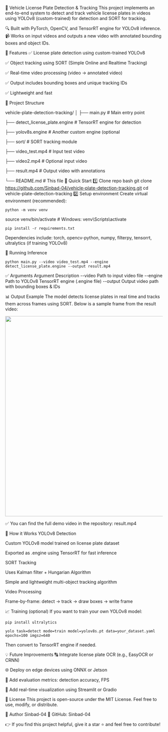 🚗 Vehicle License Plate Detection & Tracking
This project implements an end-to-end system to detect and track vehicle license plates in videos using YOLOv8 (custom-trained) for detection and SORT for tracking.

🔍 Built with PyTorch, OpenCV, and TensorRT engine for YOLOv8 inference.
📹 Works on input videos and outputs a new video with annotated bounding boxes and object IDs.

📌 Features
✅ License plate detection using custom-trained YOLOv8

✅ Object tracking using SORT (Simple Online and Realtime Tracking)

✅ Real-time video processing (video → annotated video)

✅ Output includes bounding boxes and unique tracking IDs

✅ Lightweight and fast

🧾 Project Structure

vehicle-plate-detection-tracking/
│
├── main.py                         # Main entry point

├── detect_license_plate.engine     # TensorRT engine for detection

├── yolov8s.engine                  # Another custom engine (optional

├── sort/                           # SORT tracking module

├── video_test.mp4                  # Input test video

├── video2.mp4                      # Optional input video

├── result.mp4                      # Output video with annotations

└── README.md                       # This file
🚀 Quick Start
1️⃣ Clone repo
bash
git clone https://github.com/Sinbad-04/vehicle-plate-detection-tracking.git
cd vehicle-plate-detection-tracking
2️⃣ Setup environment
Create virtual environment (recommended):

````
python -m venv venv
````
source venv/bin/activate      # Windows: venv\Scripts\activate
````
pip install -r requirements.txt
````
Dependencies include:
torch, opencv-python, numpy, filterpy, tensorrt, ultralytics (if training YOLOv8)

🎥 Running Inference

````
python main.py --video video_test.mp4 --engine detect_license_plate.engine --output result.mp4
````
✅ Arguments
Argument	Description
--video	Path to input video file
--engine	Path to YOLOv8 TensorRT engine (.engine file)
--output	Output video path with bounding boxes & IDs

📊 Output Example
The model detects license plates in real time and tracks them across frames using SORT. Below is a sample frame from the result video:

<p align="center"> <img src="https://github.com/Sinbad-04/vehicle-plate-detection-tracking/blob/main/frame_sample.png" width="640"/> </p>
✅ You can find the full demo video in the repository: result.mp4

🧠 How it Works
YOLOv8 Detection

Custom YOLOv8 model trained on license plate dataset

Exported as .engine using TensorRT for fast inference

SORT Tracking

Uses Kalman filter + Hungarian Algorithm

Simple and lightweight multi-object tracking algorithm

Video Processing

Frame-by-frame: detect → track → draw boxes → write frame

📈 Training (optional)
If you want to train your own YOLOv8 model:


````
pip install ultralytics
````
````
yolo task=detect mode=train model=yolov8s.pt data=your_dataset.yaml epochs=100 imgsz=640
````
Then convert to TensorRT engine if needed.

💡 Future Improvements
🔠 Integrate license plate OCR (e.g., EasyOCR or CRNN)

🌐 Deploy on edge devices using ONNX or Jetson

🧪 Add evaluation metrics: detection accuracy, FPS

🌈 Add real-time visualization using Streamlit or Gradio

📄 License
This project is open-source under the MIT License.
Feel free to use, modify, or distribute.

👤 Author
Sinbad-04
🔗 GitHub: Sinbad-04

👉 If you find this project helpful, give it a star ⭐ and feel free to contribute!





